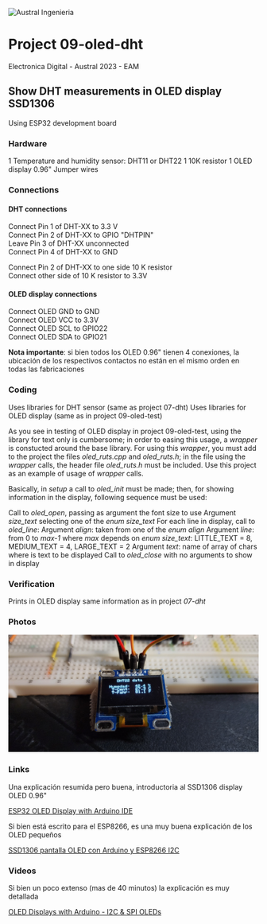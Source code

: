 

![Austral Ingenieria](https://encrypted-tbn0.gstatic.com/images?q=tbn%3AANd9GcQooGo7vQn4t9-6Bt46qZF-UY4_QFpYOeh7kVWzwpr_lbLr5wka)


#   Project 09-oled-dht

   Electronica Digital - Austral 2023 - EAM
    
##  Show DHT measurements in OLED display SSD1306 

   Using ESP32 development board

### Hardware

   1 Temperature and humidity sensor: DHT11 or DHT22
   1 10K resistor
   1 OLED display 0.96"
   Jumper wires

###  Connections

####    DHT connections

   Connect Pin 1 of DHT-XX to 3.3 V  
   Connect Pin 2 of DHT-XX to GPIO "DHTPIN"  
   Leave Pin 3 of DHT-XX unconnected  
   Connect Pin 4 of DHT-XX to GND  

   Connect Pin 2 of DHT-XX to one side 10 K resistor  
   Connect other side of 10 K resistor to 3.3V  

####    OLED display connections

   Connect OLED GND to GND  
   Connect OLED VCC to 3.3V  
   Connect OLED SCL to GPIO22  
   Connect OLED SDA to GPIO21  

   **Nota importante**: si bien todos los OLED 0.96" tienen 4 conexiones, la ubicación de los respectivos contactos no están en el mismo orden en todas las fabricaciones

###     Coding

   Uses libraries for DHT sensor (same as project 07-dht)
   Uses libraries for OLED display (same as in project 09-oled-test)

   As you see in testing of OLED display in project 09-oled-test, using the library for text only is cumbersome; in order to easing this usage, a _wrapper_ is constucted around the base library.
   For using this _wrapper_, you must add to the project the files _oled_ruts.cpp_ and _oled_ruts.h_; in the file using the _wrapper_ calls, the header file _oled_ruts.h_ must be included.
   Use this project as an example of usage of _wrapper_ calls.

   Basically, in _setup_ a call to _oled_init_ must be made; then, for showing information in the display, following sequence must be used:

   Call to _oled_open_, passing as argument the font size to use
       Argument _size_text_ selecting one of the _enum size_text_
   For each line in display, call to _oled_line_:
       Argument _align_: taken from one of the _enum align_
       Argument _line_: from 0 to _max-1_ where _max_ depends on _enum size_text_:
           LITTLE_TEXT = 8, MEDIUM_TEXT = 4, LARGE_TEXT = 2
       Argument _text_: name of array of chars where is text to be displayed
   Call to _oled_close_ with no arguments to show in display

###  Verification

   Prints in OLED display same information as in project _07-dht_ 

###  Photos

 ![Display as printed](oled-dht.jpg)

###  Links

  Una explicación resumida pero buena, introductoria al SSD1306 display OLED 0.96"

  [ESP32 OLED Display with Arduino IDE](https://randomnerdtutorials.com/esp32-ssd1306-oled-display-arduino-ide/)

  Si bien está escrito para el ESP8266, es una muy buena explicación de los OLED pequeños

  [SSD1306 pantalla OLED con Arduino y ESP8266 I2C](https://programarfacil.com/blog/arduino-blog/ssd1306-pantalla-oled-con-arduino/)

### Videos

  Si bien un poco extenso (mas de 40 minutos) la explicación es muy detallada

  [OLED Displays with Arduino - I2C & SPI OLEDs](https://www.youtube.com/watch?v=7x1P80X1V3E)


